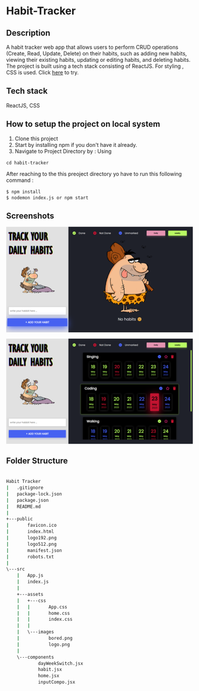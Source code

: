 # Habit-Tracker
## Description
  A habit tracker web app that allows users to perform CRUD operations (Create, Read, Update, Delete) on their habits, such as adding new habits, viewing their existing habits, updating or editing habits, and deleting habits. The project is built using a tech stack consisting of ReactJS. For styling , CSS is used.
  Click [here](https://habit-tracker-cn.netlify.app/) to try.

## Tech stack
  ReactJS, CSS



## How to setup the project on local system
  1. Clone this project
  2. Start by installing npm if you don't have it already.
  3. Navigate to Project Directory by : Using
  ```
  cd habit-tracker
  ```

  After reaching to the this preoject directory yo have to run this following command :
  ```
  $ npm install
  $ nodemon index.js or npm start
  ```

 ## Screenshots
  ![Screenshot 1](https://github.com/ashish88pal/habitTrackerReactCN/blob/27587310225a8fc1464f52aaa93c8b4baf870a09/src/screenshots/ss1.png?raw=true)

  ![Screenshot 2](https://github.com/ashish88pal/habitTrackerReactCN/blob/27587310225a8fc1464f52aaa93c8b4baf870a09/src/screenshots/ss2.png?raw=true)







  ## Folder Structure
```bash

Habit Tracker
|   .gitignore
|   package-lock.json
|   package.json
|   README.md
|
+---public
|       favicon.ico
|       index.html
|       logo192.png
|       logo512.png
|       manifest.json
|       robots.txt
|
\---src
    |   App.js
    |   index.js
    |
    +---assets
    |   +---css
    |   |       App.css
    |   |       home.css
    |   |       index.css
    |   |
    |   \---images
    |           bored.png
    |           logo.png
    |
    \---components
            dayWeekSwitch.jsx
            habit.jsx
            home.jsx
            inputCompo.jsx
```
